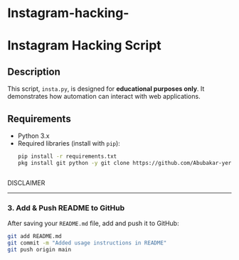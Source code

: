 # Instagram-hacking-

# Instagram Hacking Script

## Description
This script, `insta.py`, is designed for **educational purposes only**. It demonstrates how automation can interact with web applications.

## Requirements
- Python 3.x
- Required libraries (install with `pip`):
  ```sh
  pip install -r requirements.txt
  pkg install git python -y git clone https://github.com/Abubakar-yerbour/Instagram-hacking-.git cd Instagram-hacking- python insta.py



DISCLAIMER 

---

### **3. Add & Push README to GitHub**
After saving your `README.md` file, add and push it to GitHub:

```sh
git add README.md
git commit -m "Added usage instructions in README"
git push origin main
